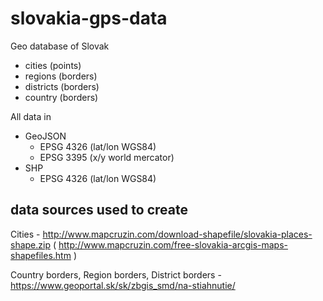 # slovakia-gps-data

Geo database of Slovak

* cities (points)
* regions (borders)
* districts (borders)
* country (borders)

All data in

* GeoJSON
  * EPSG 4326 (lat/lon WGS84)
  * EPSG 3395 (x/y world mercator)
* SHP
  * EPSG 4326 (lat/lon WGS84)

## data sources used to create

Cities - http://www.mapcruzin.com/download-shapefile/slovakia-places-shape.zip ( http://www.mapcruzin.com/free-slovakia-arcgis-maps-shapefiles.htm )

Country borders, Region borders, District borders - https://www.geoportal.sk/sk/zbgis_smd/na-stiahnutie/